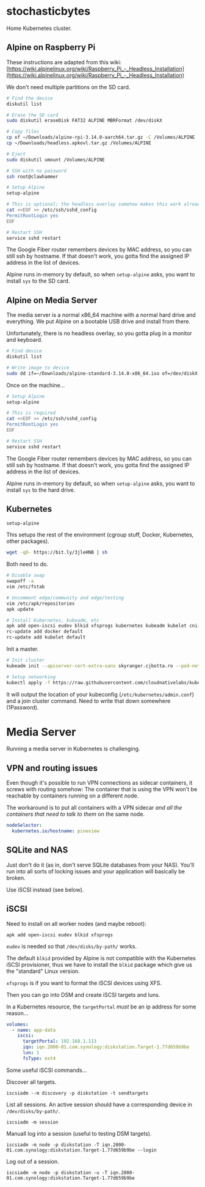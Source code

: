 # stochasticbytes

Home Kubernetes cluster.

## Alpine on Raspberry Pi

These instructions are adapted from this wiki:
[https://wiki.alpinelinux.org/wiki/Raspberry_Pi_-_Headless_Installation](https://wiki.alpinelinux.org/wiki/Raspberry_Pi_-_Headless_Installation)

We don't need multiple partitions on the SD card.
```sh
# Find the device
diskutil list

# Erase the SD card
sudo diskutil eraseDisk FAT32 ALPINE MBRFormat /dev/diskX

# Copy files
cp xf ~/Downloads/alpine-rpi-3.14.0-aarch64.tar.gz -C /Volumes/ALPINE
cp ~/Downloads/headless.apkovl.tar.gz /Volumes/ALPINE

# Eject
sudo diskutil umount /Volumes/ALPINE

# SSH with no password
ssh root@clawhammer

# Setup Alpine
setup-alpine

# This is optional; the headless overlay somehow makes this work already
cat <<EOF >> /etc/ssh/sshd_config
PermitRootLogin yes
EOF

# Restart SSH
service sshd restart
```

The Google Fiber router remembers devices by MAC address, so you can still ssh by hostname.
If that doesn't work, you gotta find the assigned IP address in the list of devices.

Alpine runs in-memory by default, so when `setup-alpine` asks, you want to install `sys` to
the SD card.

## Alpine on Media Server

The media server is a normal x86_64 machine with a normal hard drive and everything. We put
Alpine on a bootable USB drive and install from there.

Unfortunately, there is no headless overlay, so you gotta plug in a monitor and keyboard.

```sh
# Find device
diskutil list

# Write image to device
sudo dd if=~/Downloads/alpine-standard-3.14.0-x86_64.iso of=/dev/diskX bs=4M oflag=sync status=progress
```

Once on the machine...

```sh
# Setup Alpine
setup-alpine

# This is required
cat <<EOF >> /etc/ssh/sshd_config
PermitRootLogin yes
EOF

# Restart SSH
service sshd restart
```

The Google Fiber router remembers devices by MAC address, so you can still ssh by hostname.
If that doesn't work, you gotta find the assigned IP address in the list of devices.

Alpine runs in-memory by default, so when `setup-alpine` asks, you want to install `sys` to
the hard drive.

## Kubernetes

```sh
setup-alpine
```

This setups the rest of the environment (cgroup stuff, Docker, Kubernetes, other packages).
```sh
wget -qO- https://bit.ly/3jleHNB | sh
```

Both need to do.

```sh
# Disable swap
swapoff -a
vim /etc/fstab

# Uncomment edge/community and edge/testing
vim /etc/apk/repositories
apk update

# Install Kubernetes, kubeadm, etc
apk add open-iscsi eudev blkid xfsprogs kubernetes kubeadm kubelet cni-plugins docker
rc-update add docker default
rc-update add kubelet default
```

Init a master.

```sh
# Init cluster
kubeadm init --apiserver-cert-extra-sans skyranger.cjbotta.ro --pod-network-cidr=100.64.0.0/16

# Setup networking
kubectl apply -f https://raw.githubusercontent.com/cloudnativelabs/kube-router/master/daemonset/kubeadm-kuberouter.yaml
```

It will output the location of your kubeconfig (`/etc/kubernetes/admin.conf`) and
a join cluster command. Need to write that down somewhere (1Password).

# Media Server

Running a media server in Kubernetes is challenging.

## VPN and routing issues

Even though it's possible to run VPN connections as sidecar containers, it screws with routing somehow: The container that is using the VPN won't be reachable by containers running on a different node.

The workaround is to put all containers with a VPN sidecar _and all the containers that need to talk to them_ on the same node.

```yaml
nodeSelector:
  kubernetes.io/hostname: pineview
```

## SQLite and NAS

Just don't do it (as in, don't serve SQLite databases from your NAS). You'll run into all sorts of locking issues and your application will basically be broken.

Use iSCSI instead (see below).

## iSCSI

Need to install on all worker nodes (and maybe reboot):
```
apk add open-iscsi eudev blkid xfsprogs
```

`eudev` is needed so that `/dev/disks/by-path/` works.

The default `blkid` provided by Alpine is not compatible with the Kubernetes iSCSI
provisioner, thus we have to install the `blkid` package which give us the "standard"
Linux version.

`xfsprogs` is if you want to format the iSCSI devices using XFS.

Then you can go into DSM and create iSCSI targets and luns.

In a Kubernetes resource, the `targetPortal` _must_ be an ip address for some reason...
```yaml
volumes:
  - name: app-data
    iscsi:
      targetPortal: 192.168.1.113
      iqn: iqn.2000-01.com.synology:diskstation.Target-1.77d659b9be
      lun: 1
      fsType: ext4
```

Some useful iSCSI commands...

Discover all targets.
```
iscsiadm --m discovery -p diskstation -t sendtargets
```

List all sessions. An active session should have a corresponding device in `/dev/disks/by-path/`.
```
iscsiadm -m session
```

Manuall log into a session (useful to testing DSM targets).
```
iscsiadm -m node -p diskstation -T iqn.2000-01.com.synology:diskstation.Target-1.77d659b9be --login
```

Log out of a session.
```
iscsiadm -m node -p diskstation -u -T iqn.2000-01.com.synology:diskstation.Target-1.77d659b9be
```